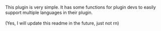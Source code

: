 This plugin is very simple. It has some functions for plugin devs to easily support multiple languages in their plugin.
<br><br>(Yes, I will update this readme in the future, just not rn)